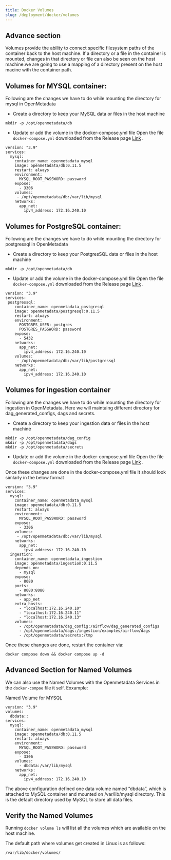 ```yaml
---
title: Docker Volumes
slug: /deployment/docker/volumes
---
```

## Advance section

Volumes provide the ability to connect specific filesystem paths of the container back to the host machine. If a directory or a file in the container is mounted, changes in that directory  or file can also be seen on the host machine.we are going to use a mapping of a directory present on the host macine with the container path.

## Volumes for MYSQL container:
Following are the changes we have to do while mounting the directory for mysql in OpenMetadata
- Create a directory to keep your MySQL data or files in the host machine
```commandline
mkdir -p /opt/openmetadata/db
```
- Update or add the volume in the docker-compose.yml file
Open the file `docker-compose.yml` downloaded from the Release page [Link](https://github.com/open-metadata/OpenMetadata/releases/download/x.x.x-release/docker-compose.yml) .

```commandline
version: "3.9"
services:
  mysql:
    container_name: openmetadata_mysql
    image: openmetadata/db:0.11.5
    restart: always
    environment:
      MYSQL_ROOT_PASSWORD: password
    expose:
      - 3306
    volumes:
     - /opt/openmetadata/db:/var/lib/mysql
    networks:
      app_net:
        ipv4_address: 172.16.240.10
```
## Volumes for PostgreSQL container:
Following are the changes we have to do while mounting the directory for postgressql in OpenMetadata
- Create a directory to keep your PostgresSQL data or files in the host machine
```commandline
mkdir -p /opt/openmetadata/db
```
- Update or add the volume in the docker-compose.yml file
Open the file `docker-compose.yml` downloaded from the Release page [Link](https://github.com/open-metadata/OpenMetadata/releases/download/x.x.x-release/docker-compose.yml) .

```commandline
version: "3.9"
services:
 postgressql:
    container_name: openmetadata_postgresql
    image: openmetadata/postgresql:0.11.5
    restart: always
    environment:
      POSTGRES_USER: postgres
      POSTGRES_PASSWORD: password
    expose:
      - 5432
    networks:
      app_net:
        ipv4_address: 172.16.240.10
    volumes:
     - /opt/openmetadata/db:/var/lib/postgressql
    networks:
      app_net:
        ipv4_address: 172.16.240.10
```

## Volumes for ingestion container
Following are the changes we have to do while mounting the directory for ingestion in OpenMetadata. Here we will maintaing different directory for dag_generated_configs, dags and secrets.
- Create a directory to keep your ingestion data or files in the host machine
```commandline
mkdir -p /opt/openmetadata/dag_config
mkdir -p /opt/openmetadata/dags
mkdir -p /opt/openmetadata/secrets
```
- Update or add the volume in the docker-compose.yml file
Open the file `docker-compose.yml` downloaded from the Release page [Link](https://github.com/open-metadata/OpenMetadata/releases/download/x.x.x-release/docker-compose.yml) .

Once these changes are done in the docker-compose.yml file It should look simlarly in the below format

```commandline
version: "3.9"
services:
  mysql:
    container_name: openmetadata_mysql
    image: openmetadata/db:0.11.5
    restart: always
    environment:
      MYSQL_ROOT_PASSWORD: password
    expose:
      - 3306
    volumes:
     - /opt/openmetadata/db:/var/lib/mysql
    networks:
      app_net:
        ipv4_address: 172.16.240.10
  ingestion:
    container_name: openmetadata_ingestion
    image: openmetadata/ingestion:0.11.5
    depends_on:
      - mysql
    expose:
      - 8080
    ports:
      - 8080:8080
    networks:
      - app_net
    extra_hosts:
      - "localhost:172.16.240.10"
      - "localhost:172.16.240.11"
      - "localhost:172.16.240.13"
    volumes:
      - /opt/openmetadata/dag_config:/airflow/dag_generated_configs
      - /opt/openmetadata/dags:/ingestion/examples/airflow/dags
      - /opt/openmetadata/secrets:/tmp
```

Once these changes are done, restart the container via:

```commandline
docker compose down && docker compose up -d
```

## Advanced Section for Named Volumes
We can also use the Named Volumes with the Openmetadata Services in the `docker-compoe` file it self.
Exxample: 

Named Volume for MYSQL
```commandline
version: "3.9"
volumes:
  dbdata::
services:
  mysql:
    container_name: openmetadata_mysql
    image: openmetadata/db:0.11.5
    restart: always
    environment:
      MYSQL_ROOT_PASSWORD: password
    expose:
      - 3306
    volumes:
      - dbdata:/var/lib/mysql
    networks:
      app_net:
        ipv4_address: 172.16.240.10
```

The above configuration defined one data volume named “dbdata”, which is attached to MySQL container and mounted on /var/lib/mysql directory. This is the default directory used by MySQL to store all data files.


## Verify the Named Volumes

Running `docker volume ls` will list all the volumes which are available on the host machine.

The default path where volumes get created in Linux is as follows:

```commandline
/var/lib/docker/volumes/
```
